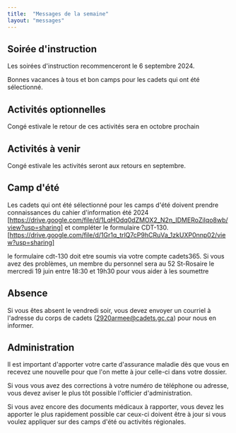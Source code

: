 ```yaml
---
title:  "Messages de la semaine"
layout: "messages"
---
```

 
## Soirée d'instruction 

Les soirées d'instruction recommenceront le 6 septembre 2024.

Bonnes vacances à tous et bon camps pour les cadets qui ont été sélectionné.

## Activités optionnelles

Congé estivale le retour de ces activités sera en octobre prochain

## Activités à venir

Congé estivale les activités seront aux retours en septembre.

## Camp d'été

Les cadets qui ont été sélectionné pour les camps d'été doivent prendre connaissances du cahier d'information été 2024 [https://drive.google.com/file/d/1LqHOdq0dZMOX2_N2n_IDMERoZiIqo8wb/view?usp=sharing] et compléter le formulaire CDT-130.[https://drive.google.com/file/d/1Gr1q_trlQ7cP9hCRuVa_1zkUXP0nnp02/view?usp=sharing]

le formulaire cdt-130 doit etre soumis via votre compte cadets365.  Si vous avez des problèmes, un membre du personnel sera au 52 St-Rosaire le mercredi 19 juin entre 18:30 et 19h30 pour vous aider à les soumettre


## Absence

Si vous êtes absent le vendredi soir, vous devez envoyer un courriel à l'adresse du corps de cadets (<2920armee@cadets.gc.ca>) pour nous en informer.

## Administration

Il est important d'apporter votre carte d'assurance maladie dès que vous en recevez une nouvelle pour que l'on mette à jour celle-ci dans votre dossier.

Si vous vous avez des corrections à votre numéro de téléphone ou adresse, vous devez aviser le plus tôt possible l'officier d'administration. 

Si vous avez encore des documents médicaux à rapporter, vous devez les apporter le plus rapidement possible car ceux-ci doivent être à jour si vous voulez appliquer sur des camps d'été ou activités régionales.

